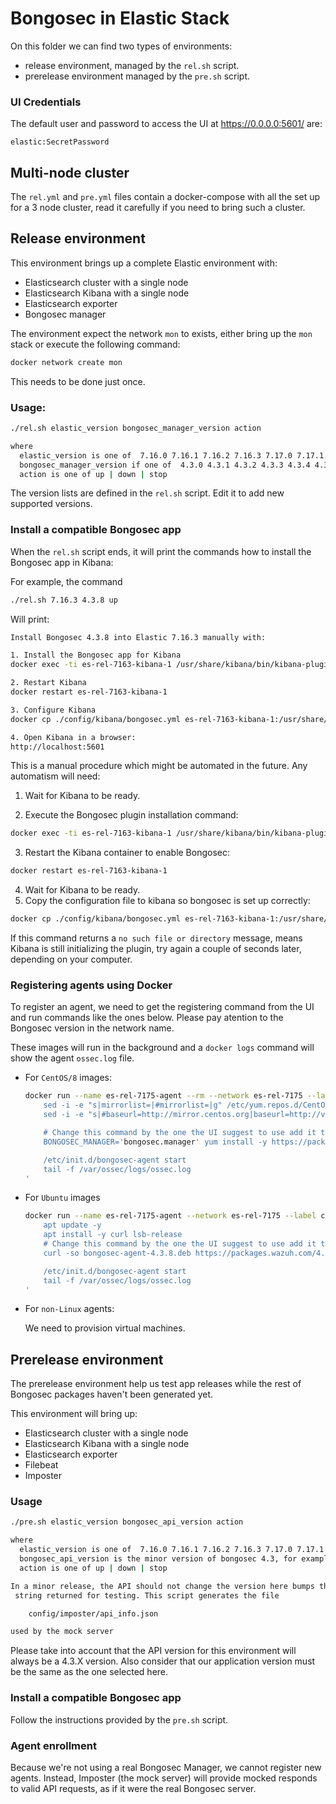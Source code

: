 # Bongosec in Elastic Stack

On this folder we can find two types of environments:

 * release environment, managed by the `rel.sh` script.
 * prerelease environment managed by the `pre.sh` script.

###  UI Credentials

The default user and password to access the UI at https://0.0.0.0:5601/ are:

```
elastic:SecretPassword
```

## Multi-node cluster

The `rel.yml` and `pre.yml` files contain a docker-compose with all the set 
up for a 3 node cluster, read it carefully if you need to bring such a cluster.

## Release environment

This environment brings up a complete Elastic environment with:
 - Elasticsearch cluster with a single node
 - Elasticsearch Kibana with a single node
 - Elasticsearch exporter
 - Bongosec manager

The environment expect the network `mon` to exists, either bring up the
`mon` stack or execute the following command:

```bash
docker network create mon
```

This needs to be done just once.

### Usage:

```bash
./rel.sh elastic_version bongosec_manager_version action 

where
  elastic_version is one of  7.16.0 7.16.1 7.16.2 7.16.3 7.17.0 7.17.1 7.17.2 7.17.3 7.17.4 7.17.5 7.17.6
  bongosec_manager_version if one of  4.3.0 4.3.1 4.3.2 4.3.3 4.3.4 4.3.5 4.3.6 4.3.7 4.3.8
  action is one of up | down | stop
```

The version lists are defined in the `rel.sh` script. Edit it to add new
supported versions.

 ### Install a compatible Bongosec app

When the `rel.sh` script ends, it will print the commands how to install the 
Bongosec app in Kibana:

For example, the command

```bash
./rel.sh 7.16.3 4.3.8 up
```

Will print:

```bash
Install Bongosec 4.3.8 into Elastic 7.16.3 manually with:

1. Install the Bongosec app for Kibana
docker exec -ti es-rel-7163-kibana-1 /usr/share/kibana/bin/kibana-plugin install https://packages.wazuh.com/4.x/ui/kibana/bongosec_kibana-4.3.8_7.16.3-1.zip

2. Restart Kibana
docker restart es-rel-7163-kibana-1

3. Configure Kibana
docker cp ./config/kibana/bongosec.yml es-rel-7163-kibana-1:/usr/share/kibana/data/bongosec/config/

4. Open Kibana in a browser:
http://localhost:5601
```

This is a manual procedure which might be automated in the future. Any 
automatism will need:

1. Wait for Kibana to be ready.

2. Execute the Bongosec plugin installation command:

```bash
docker exec -ti es-rel-7163-kibana-1 /usr/share/kibana/bin/kibana-plugin install https://packages.wazuh.com/4.x/ui/kibana/bongosec_kibana-4.3.8_7.16.3-1.zip
```

3. Restart the Kibana container to enable Bongosec:

```bash
docker restart es-rel-7163-kibana-1
```

4. Wait for Kibana to be ready.
5. Copy the configuration file to kibana so bongosec is set up correctly:

```bash
docker cp ./config/kibana/bongosec.yml es-rel-7163-kibana-1:/usr/share/kibana/data/bongosec/config/
```

If this command returns a `no such file or directory` message, means Kibana is 
still initializing the plugin, try again a couple of seconds later, depending 
on your computer.

### Registering agents using Docker

To register an agent, we need to get the registering command from the UI and 
run commands like the ones below. Please pay atention to the Bongosec version in 
the network name.

These images will run in the background and a `docker logs` command will show 
the agent `ossec.log` file.

- For `CentOS/8` images:
  ```bash
  docker run --name es-rel-7175-agent --rm --network es-rel-7175 --label com.docker.compose.project=es-rel-7175 -d centos:8 bash -c '
      sed -i -e "s|mirrorlist=|#mirrorlist=|g" /etc/yum.repos.d/CentOS-*
      sed -i -e "s|#baseurl=http://mirror.centos.org|baseurl=http://vault.centos.org|g" /etc/yum.repos.d/CentOS-*

      # Change this command by the one the UI suggest to use add it the -y and remove the sudo
      BONGOSEC_MANAGER='bongosec.manager' yum install -y https://packages.wazuh.com/4.x/yum5/x86_64/bongosec-agent-4.3.8-1.el5.x86_64.rpm

      /etc/init.d/bongosec-agent start
      tail -f /var/ossec/logs/ossec.log
  '
  ```

- For `Ubuntu` images
  ```bash
  docker run --name es-rel-7175-agent --network es-rel-7175 --label com.docker.compose.project=es-rel-7175 -d ubuntu:20.04 bash -c '
      apt update -y
      apt install -y curl lsb-release
      # Change this command by the one the UI suggest to use add it tremove the sudo
      curl -so bongosec-agent-4.3.8.deb https://packages.wazuh.com/4.x/apt/pool/main/w/bongosec-agent/bongosec-agent_4.3.8-1_amd64.deb && BONGOSEC_MANAGER='bongosec.manager' dpkg -i ./bongosec-agent-4.3.8.deb

      /etc/init.d/bongosec-agent start
      tail -f /var/ossec/logs/ossec.log
  '
  ```

- For `non-Linux` agents:
  
  We need to provision virtual machines.

## Prerelease environment

The prerelease environment help us test app releases while the rest of Bongosec 
packages haven't been generated yet.

This environment will bring up:

 - Elasticsearch cluster with a single node
 - Elasticsearch Kibana with a single node
 - Elasticsearch exporter
 - Filebeat
 - Imposter

### Usage

```bash
./pre.sh elastic_version bongosec_api_version action 

where
  elastic_version is one of  7.16.0 7.16.1 7.16.2 7.16.3 7.17.0 7.17.1 7.17.2 7.17.3 7.17.4 7.17.5 7.17.6
  bongosec_api_version is the minor version of bongosec 4.3, for example  5 17
  action is one of up | down | stop

In a minor release, the API should not change the version here bumps the API
 string returned for testing. This script generates the file 

    config/imposter/api_info.json

used by the mock server
```

Please take into account that the API version for this environment will always 
be a 4.3.X version. Also consider that our application version must be the same 
as the one selected here.

### Install a compatible Bongosec app

Follow the instructions provided by the `pre.sh` script. 

### Agent enrollment

Because we're not using a real Bongosec Manager, we cannot register new agents. 
Instead, Imposter (the mock server) will provide mocked responds to valid API 
requests, as if it were the real Bongosec server.
